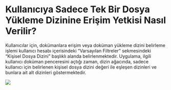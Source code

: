 # Kullanıcıya Sadece Tek Bir Dosya Yükleme Dizinine Erişim Yetkisi Nasıl Verilir?

Kullanıcılar için, dokümanlara erişim veya doküman yükleme dizini belirleme işlemi kullanıcı hesabı içerisindeki “Varsayılan Filtreler” sekmesindeki “Kişisel Dosya Dizini” başlıklı alanda belirlenmektedir.
Uygulama, ilgili kullanıcı doküman penceresini açtığı zaman, dizin ağacında, sadece kullanıcı için belirlenen kişisel dosya dizini değeri ile eşleşen dizinleri ve bunlara ait alt dizinleri göstermektedir.


![](https://docsbimser.blob.core.windows.net/imagecontainer/Kul_dosya_yukle_yetki-9a4bc357-2222-4790-9fb8-7246c82c695b.png)

